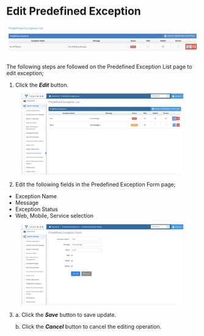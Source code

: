 # Edit Predefined Exception

![](../../../.gitbook/assets/PredefinedExceptionList-Update.png)

The following steps are followed on the Predefined Exception List page to edit exception;

1. Click the _**Edit**_ button.

<figure><img src="../../../.gitbook/assets/Predefined Exception Edit btn.png" alt=""><figcaption></figcaption></figure>

2. Edit the following fields in the Predefined Exception Form page;

* Exception Name
* Message
* Exception Status
* Web, Mobile, Service selection

<figure><img src="../../../.gitbook/assets/Predefined Exc Edit Screen.png" alt=""><figcaption></figcaption></figure>

3.  a. Click the _**Save**_ button to save update.

    b. Click the _**Cancel**_ button to cancel the editing operation.
